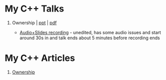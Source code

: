 
# My C++ Talks

1. Ownership | [ppt](ownership/Lynden_Shields_Ownership.pptx) | [pdf](ownership/Lynden_Shields_Ownership.pdf) 
    
    * [Audio+Slides recording](ownership/ownership_talk.mp4) - unedited, has some audio issues and start around 30s in and talk ends about 5 minutes before recording ends

# My C++ Articles

1. [Ownership](ownership/ownership_article.md)